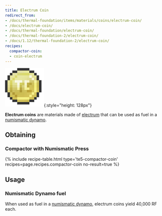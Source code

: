 ```yaml
---
title: Electrum Coin
redirect_from:
- /docs/thermal-foundation/items/materials/coins/electrum-coin/
- /docs/electrum-coin/
- /docs/thermal-foundation/electrum-coin/
- /docs/thermal-foundation-2/electrum-coin/
- /docs/1.12/thermal-foundation-2/electrum-coin/
recipes:
  compactor-coin:
  - coin-electrum
---
```


![Electrum coin](/assets/images/thermal-foundation-2/coin-electrum.png){:style="height: 128px"}


**Electrum coins** are materials made of [electrum](/docs/1.12/thermal-foundation/electrum-ingot/) that
can be used as fuel in a [numismatic dynamo](/docs/1.12/thermal-expansion/numismatic-dynamo/).


Obtaining
---------

### Compactor with Numismatic Press
{% include recipe-table.html type='te5-compactor-coin' recipes=page.recipes.compactor-coin no-result=true %}


Usage
-----

### Numismatic Dynamo fuel
When used as fuel in a [numismatic dynamo](/docs/1.12/thermal-expansion/numismatic-dynamo/), electrum
coins yield 40,000 RF each.
